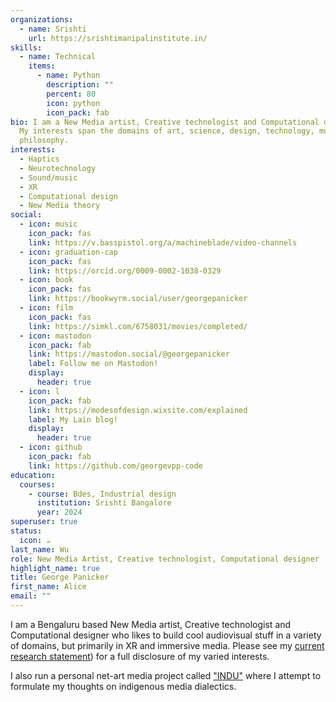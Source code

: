 ```yaml
---
organizations:
  - name: Srishti
    url: https://srishtimanipalinstitute.in/
skills:
  - name: Technical
    items:
      - name: Python
        description: ""
        percent: 80
        icon: python
        icon_pack: fab
bio: I am a New Media artist, Creative technologist and Computational designer.
  My interests span the domains of art, science, design, technology, music and
  philosophy.
interests:
  - Haptics
  - Neurotechnology
  - Sound/music
  - XR
  - Computational design
  - New Media theory
social:
  - icon: music
    icon_pack: fas
    link: https://v.basspistol.org/a/machineblade/video-channels
  - icon: graduation-cap
    icon_pack: fas
    link: https://orcid.org/0009-0002-1038-0329
  - icon: book
    icon_pack: fas
    link: https://bookwyrm.social/user/georgepanicker
  - icon: film
    icon_pack: fas
    link: https://simkl.com/6758031/movies/completed/
  - icon: mastodon
    icon_pack: fab
    link: https://mastodon.social/@georgepanicker
    label: Follow me on Mastodon!
    display:
      header: true
  - icon: l
    icon_pack: fab
    link: https://modesofdesign.wixsite.com/explained
    label: My Lain blog!
    display:
      header: true
  - icon: github
    icon_pack: fab
    link: https://github.com/georgevpp-code
education:
  courses:
    - course: Bdes, Industrial design
      institution: Srishti Bangalore
      year: 2024
superuser: true
status:
  icon: ☕️
last_name: Wu
role: New Media Artist, Creative technologist, Computational designer
highlight_name: true
title: George Panicker
first_name: Alice
email: ""
---
```

I am a Bengaluru based New Media artist, Creative technologist and Computational designer who likes to build cool audiovisual stuff in a variety of domains, but primarily in XR and immersive media. Please see my [current research statement](https://drive.google.com/file/d/1Soz_x1HDM0kSgqYokWD8f_XxeeeMIdf6/view?usp=sharing)) for a full disclosure of my varied interests.

I also run a personal net-art media project called ["INDU"](https://mxchina.neocities.org/) where I attempt to formulate my thoughts on indigenous media dialectics.

